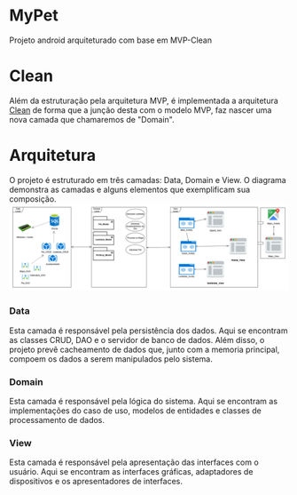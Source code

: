 # MyPet
Projeto android arquiteturado com base em MVP-Clean
# Clean
Além da estruturação pela arquitetura MVP, é implementada a arquitetura [Clean](https://8thlight.com/blog/uncle-bob/2012/08/13/the-clean-architecture.html) de forma que a junção desta com o modelo MVP, faz nascer uma nova camada que chamaremos de "Domain".
# Arquitetura
O projeto é estruturado em três camadas: Data, Domain e View. O diagrama demonstra as camadas e alguns elementos que exemplificam sua composição.
![Diagrama](LP3-Diagrama.png)
### Data
Esta camada é responsável pela persistência dos dados. Aqui se encontram as classes CRUD, DAO e o servidor de banco de dados. Além disso, o projeto prevê cacheamento de dados que, junto com a memoria principal, compoem os dados a serem manipulados pelo sistema.
### Domain
Esta camada é responsável pela lógica do sistema. Aqui se encontram as implementações do caso de uso, modelos de entidades e classes de processamento de dados.
### View
Esta camada é responsável pela apresentação das interfaces com o usuário. Aqui se encontram as interfaces gráficas, adaptadores de dispositivos e os apresentadores de interfaces.

